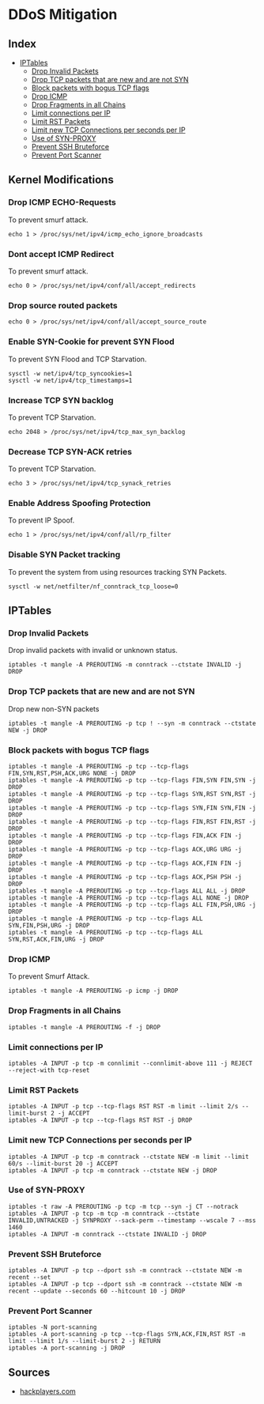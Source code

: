 # DDoS Mitigation

## Index
- [IPTables](#iptables)
  - [Drop Invalid Packets](#drop-invalid-packets)
  - [Drop TCP packets that are new and are not SYN](#drop-tcp-packets-that-are-new-and-are-not-sync)
  - [Block packets with bogus TCP flags](#block-packets-with-bogus-tcp-flags)
  - [Drop ICMP](#drop-icmp)
  - [Drop Fragments in all Chains](#Drop-Fragments-in-all-Chains)
  - [Limit connections per IP](#Limit-connections-per-IP)
  - [Limit RST Packets](#Limit-RST-packets)
  - [Limit new TCP Connections per seconds per IP](#Limit-new-TCP-Connections-per-seconds-per-IP)
  - [Use of SYN-PROXY](#use-of-syn-proxy)
  - [Prevent SSH Bruteforce](#Prevent-SSH-Bruteforce)
  - [Prevent Port Scanner](#prevent-port-scanner)
  
## Kernel Modifications
### Drop ICMP ECHO-Requests
To prevent smurf attack.
```
echo 1 > /proc/sys/net/ipv4/icmp_echo_ignore_broadcasts
```

### Dont accept ICMP Redirect
To prevent smurf attack.
```
echo 0 > /proc/sys/net/ipv4/conf/all/accept_redirects
```

### Drop source routed packets
```
echo 0 > /proc/sys/net/ipv4/conf/all/accept_source_route
```

### Enable SYN-Cookie for prevent SYN Flood
To prevent SYN Flood and TCP Starvation.
```
sysctl -w net/ipv4/tcp_syncookies=1
sysctl -w net/ipv4/tcp_timestamps=1
```

### Increase TCP SYN backlog
To prevent TCP Starvation.
```
echo 2048 > /proc/sys/net/ipv4/tcp_max_syn_backlog
```

### Decrease TCP SYN-ACK retries
To prevent TCP Starvation.
```
echo 3 > /proc/sys/net/ipv4/tcp_synack_retries
```

### Enable Address Spoofing Protection
To prevent IP Spoof.
```
echo 1 > /proc/sys/net/ipv4/conf/all/rp_filter
```

### Disable SYN Packet tracking
To prevent the system from using resources tracking SYN Packets.
```
sysctl -w net/netfilter/nf_conntrack_tcp_loose=0
```

## IPTables
### Drop Invalid Packets
Drop invalid packets with invalid or unknown status.
```
iptables -t mangle -A PREROUTING -m conntrack --ctstate INVALID -j DROP
```

### Drop TCP packets that are new and are not SYN
Drop new non-SYN packets
```
iptables -t mangle -A PREROUTING -p tcp ! --syn -m conntrack --ctstate NEW -j DROP
```

### Block packets with bogus TCP flags
```
iptables -t mangle -A PREROUTING -p tcp --tcp-flags FIN,SYN,RST,PSH,ACK,URG NONE -j DROP
iptables -t mangle -A PREROUTING -p tcp --tcp-flags FIN,SYN FIN,SYN -j DROP
iptables -t mangle -A PREROUTING -p tcp --tcp-flags SYN,RST SYN,RST -j DROP
iptables -t mangle -A PREROUTING -p tcp --tcp-flags SYN,FIN SYN,FIN -j DROP
iptables -t mangle -A PREROUTING -p tcp --tcp-flags FIN,RST FIN,RST -j DROP
iptables -t mangle -A PREROUTING -p tcp --tcp-flags FIN,ACK FIN -j DROP
iptables -t mangle -A PREROUTING -p tcp --tcp-flags ACK,URG URG -j DROP
iptables -t mangle -A PREROUTING -p tcp --tcp-flags ACK,FIN FIN -j DROP
iptables -t mangle -A PREROUTING -p tcp --tcp-flags ACK,PSH PSH -j DROP
iptables -t mangle -A PREROUTING -p tcp --tcp-flags ALL ALL -j DROP
iptables -t mangle -A PREROUTING -p tcp --tcp-flags ALL NONE -j DROP
iptables -t mangle -A PREROUTING -p tcp --tcp-flags ALL FIN,PSH,URG -j DROP
iptables -t mangle -A PREROUTING -p tcp --tcp-flags ALL SYN,FIN,PSH,URG -j DROP
iptables -t mangle -A PREROUTING -p tcp --tcp-flags ALL SYN,RST,ACK,FIN,URG -j DROP
```

### Drop ICMP
To prevent Smurf Attack.
```
iptables -t mangle -A PREROUTING -p icmp -j DROP
```

### Drop Fragments in all Chains
```
iptables -t mangle -A PREROUTING -f -j DROP
```

### Limit connections per IP
```
iptables -A INPUT -p tcp -m connlimit --connlimit-above 111 -j REJECT --reject-with tcp-reset
```

### Limit RST Packets
```
iptables -A INPUT -p tcp --tcp-flags RST RST -m limit --limit 2/s --limit-burst 2 -j ACCEPT
iptables -A INPUT -p tcp --tcp-flags RST RST -j DROP
```

### Limit new TCP Connections per seconds per IP
```
iptables -A INPUT -p tcp -m conntrack --ctstate NEW -m limit --limit 60/s --limit-burst 20 -j ACCEPT
iptables -A INPUT -p tcp -m conntrack --ctstate NEW -j DROP
```

### Use of SYN-PROXY
```
iptables -t raw -A PREROUTING -p tcp -m tcp --syn -j CT --notrack
iptables -A INPUT -p tcp -m tcp -m conntrack --ctstate INVALID,UNTRACKED -j SYNPROXY --sack-perm --timestamp --wscale 7 --mss 1460
iptables -A INPUT -m conntrack --ctstate INVALID -j DROP
```

### Prevent SSH Bruteforce
```
iptables -A INPUT -p tcp --dport ssh -m conntrack --ctstate NEW -m recent --set
iptables -A INPUT -p tcp --dport ssh -m conntrack --ctstate NEW -m recent --update --seconds 60 --hitcount 10 -j DROP
```

### Prevent Port Scanner
```
iptables -N port-scanning
iptables -A port-scanning -p tcp --tcp-flags SYN,ACK,FIN,RST RST -m limit --limit 1/s --limit-burst 2 -j RETURN
iptables -A port-scanning -j DROP
```

## Sources
- [hackplayers.com](https://www.hackplayers.com/2016/04/proteccion-ddos-mediante-iptables.html)
